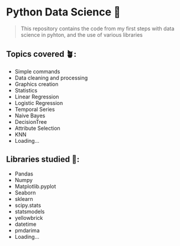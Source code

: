 # Python Data Science 🐍
> This repository contains the code from my first steps with data science in pyhton, and the use of various libraries

## Topics covered 🪴:
- Simple commands
- Data cleaning and processing
- Graphics creation
- Statistics
- Linear Regression
- Logistic Regression
- Temporal Series
- Naive Bayes
- DecisionTree
- Attribute Selection
- KNN
- Loading...

## Libraries studied 📓:
- Pandas
- Numpy
- Matplotlib.pyplot
- Seaborn
- sklearn
- scipy.stats
- statsmodels
- yellowbrick
- datetime
- pmdarima
- Loading...

